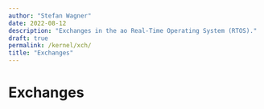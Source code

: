 ```yaml
---
author: "Stefan Wagner"
date: 2022-08-12
description: "Exchanges in the ao Real-Time Operating System (RTOS)."
draft: true
permalink: /kernel/xch/
title: "Exchanges"
---
```


# Exchanges
